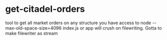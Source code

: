# get-citadel-orders
tool to get all market orders on any structure you have access to
node --max-old-space-size=4096 index.js
or app will crush on filewriting. Gotta to make filewriter as stream
